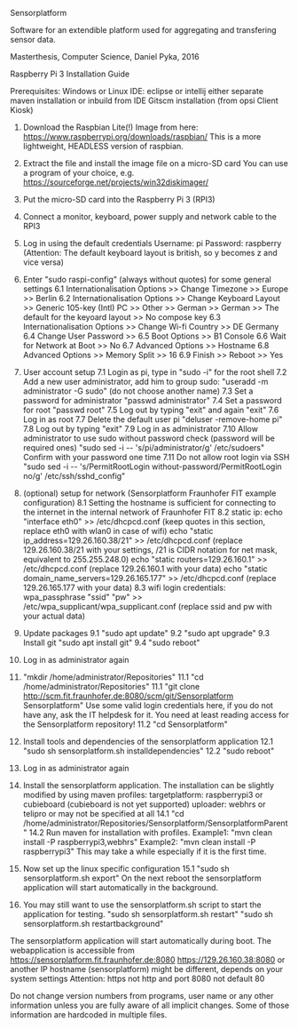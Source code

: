 Sensorplatform

Software for an extendible platform used for aggregating and transfering sensor data.

Masterthesis, Computer Science, Daniel Pyka, 2016

Raspberry Pi 3 Installation Guide

Prerequisites:
Windows or Linux
IDE: eclipse or intellij
either separate maven installation or inbuild from IDE
Gitscm installation (from opsi Client Kiosk)

1. Download the Raspbian Lite(!) Image from here:
https://www.raspberrypi.org/downloads/raspbian/
This is a more lightweight, HEADLESS version of raspbian.

2. Extract the file and install the image file on a micro-SD card
You can use a program of your choice, e.g. https://sourceforge.net/projects/win32diskimager/

3. Put the micro-SD card into the Raspberry Pi 3 (RPI3)

4. Connect a monitor, keyboard, power supply and network cable to the RPI3

5. Log in using the default credentials
Username: pi
Password: raspberry
(Attention: The default keyboard layout is british, so y becomes z and vice versa)

6. Enter "sudo raspi-config" (always without quotes) for some general settings
6.1 Internationalisation Options >> Change Timezone >> Europe >> Berlin
6.2 Internationalisation Options >> Change Keyboard Layout >> Generic 105-key (Intl) PC >> Other >> German >> German >> The default for the keyoard layout >> No compose key
6.3 Internationalisation Options >> Change Wi-fi Country >> DE Germany
6.4 Change User Password >> <your new password>
6.5 Boot Options >> B1 Console
6.6 Wait for Network at Boot >> No
6.7 Advanced Options >> Hostname
6.8 Advanced Options >> Memory Split >> 16
6.9 Finish >> Reboot >> Yes

7. User account setup
7.1 Login as pi, type in "sudo -i" for the root shell
7.2 Add a new user administrator, add him to group sudo: "useradd -m administrator -G sudo" (do not choose another name)
7.3 Set a password for administrator "passwd administrator"
7.4 Set a password for root "passwd root"
7.5 Log out by typing "exit" and again "exit"
7.6 Log in as root
7.7 Delete the default user pi "deluser -remove-home pi"
7.8 Log out by typing "exit"
7.9 Log in as administrator
7.10 Allow administrator to use sudo without password check (password will be required ones)
	"sudo sed -i -- 's/pi/administrator/g' /etc/sudoers"
	Confirm with your password one time
7.11 Do not allow root login via SSH
	"sudo sed -i -- 's/PermitRootLogin without-password/PermitRootLogin no/g' /etc/ssh/sshd_config"

8. (optional) setup for network (Sensorplatform Fraunhofer FIT example configuration)
8.1 Setting the hostname is sufficient for connecting to the internet in the internal network of Fraunhofer FIT
8.2 static ip:
	echo "interface eth0" >> /etc/dhcpcd.conf (keep quotes in this section, replace eth0 with wlan0 in case of wifi)
	echo "static ip_address=129.26.160.38/21" >> /etc/dhcpcd.conf (replace 129.26.160.38/21 with your settings, /21 is CIDR notation for net mask, equivalent to 255.255.248.0)
	echo "static routers=129.26.160.1" >> /etc/dhcpcd.conf (replace 129.26.160.1 with your data)
	echo "static domain_name_servers=129.26.165.177" >> /etc/dhcpcd.conf (replace 129.26.165.177 with your data)
8.3 wifi login credentials: wpa_passphrase "ssid" "pw" >> /etc/wpa_supplicant/wpa_supplicant.conf (replace ssid and pw with your actual data)
	
9. Update packages
9.1 "sudo apt update"
9.2 "sudo apt upgrade"
9.3 Install git "sudo apt install git"
9.4 "sudo reboot"

10. Log in as administrator again

11.	"mkdir /home/administrator/Repositories"
11.1 "cd /home/administrator/Repositories"
11.1 "git clone http://scm.fit.fraunhofer.de:8080/scm/git/Sensorplatform Sensorplatform"
	Use some valid login credentials here, if you do not have any, ask the IT helpdesk for it. You need at least reading access for the Sensorplatform repository!
11.2 "cd Sensorplatform"

12. Install tools and dependencies of the sensorplatform application
12.1 "sudo sh sensorplatform.sh installdependencies"
12.2 "sudo reboot"

13. Log in as administrator again

14. Install the sensorplatform application. The installation can be slightly modified by using maven profiles:
	targetplatform: raspberrypi3 or cubieboard (cubieboard is not yet supported)
	uploader: webhrs or telipro or may not be specified at all
14.1 "cd /home/administrator/Repositories/Sensorplatform/SensorplatformParent"
14.2 Run maven for installation with profiles.
	Example1: "mvn clean install -P raspberrypi3,webhrs"
	Example2: "mvn clean install -P raspberrypi3"
	This may take a while especially if it is the first time.

15. Now set up the linux specific configuration
15.1 "sudo sh sensorplatform.sh export" 
	On the next reboot the sensorplatform application will start automatically in the background.

16. You may still want to use the sensorplatform.sh script to start the application for testing.
	"sudo sh sensorplatform.sh restart" 
	"sudo sh sensorplatform.sh restartbackground" 

The sensorplatform application will start automatically during boot. The webapplication is accessible from
https://sensorplatform.fit.fraunhofer.de:8080
https://129.26.160.38:8080 or another IP
hostname (sensorplatform) might be different, depends on your system settings
Attention: https not http and port 8080 not default 80

Do not change version numbers from programs, user name or any other information unless you are fully aware of all implicit changes. Some of those information are hardcoded in multiple files.
